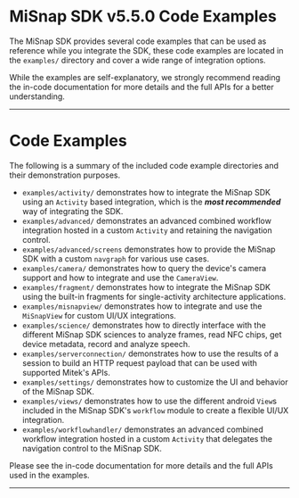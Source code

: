 # MiSnap SDK v5.5.0 Code Examples

The MiSnap SDK provides several code examples that can be used as reference while you integrate the SDK, 
these code examples are located in the `examples/` directory and cover a wide range of integration 
options.

While the examples are self-explanatory, we strongly recommend reading the in-code documentation for more details and the full APIs for a better understanding.

- - - -

# Code Examples

The following is a summary of the included code example directories and their demonstration purposes.

* `examples/activity/` demonstrates how to integrate the MiSnap SDK using an `Activity` based integration, which is the ***most recommended*** way of integrating the SDK.
* `examples/advanced/` demonstrates an advanced combined workflow integration hosted in a custom `Activity` and retaining the navigation control.
* `examples/advanced/screens` demonstrates how to provide the MiSnap SDK with a custom `navgraph` for various use cases.
* `examples/camera/` demonstrates how to query the device's camera support and how to integrate and use the `CameraView`.
* `examples/fragment/` demonstrates how to integrate the MiSnap SDK using the built-in fragments for single-activity architecture applications.
* `examples/misnapview/` demonstrates how to integrate and use the `MiSnapView` for custom UI/UX integrations.
* `examples/science/` demonstrates how to directly interface with the different MiSnap SDK sciences to analyze frames, read NFC chips, get device metadata, record and analyze speech.
* `examples/serverconnection/` demonstrates how to use the results of a session to build an HTTP request payload that can be used with supported Mitek's APIs.
* `examples/settings/` demonstrates how to customize the UI and behavior of the MiSnap SDK.
* `examples/views/` demonstrates how to use the different android `View`s included in the MiSnap SDK's `workflow` module to create a flexible UI/UX integration.
* `examples/workflowhandler/` demonstrates an advanced combined workflow integration hosted in a custom `Activity` that delegates the navigation control to the MiSnap SDK.

Please see the in-code documentation for more details and the full APIs used in the examples.

- - - -
